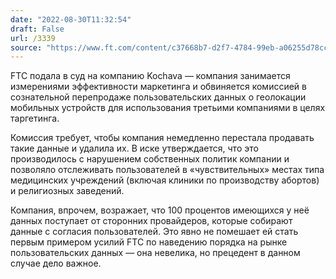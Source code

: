 ```yaml
---
date: "2022-08-30T11:32:54"
draft: False
url: /3339
source: "https://www.ft.com/content/c37668b7-d2f7-4784-99eb-a06255d78cc8"
---
```


FTC подала в суд на компанию Kochava — компания занимается измерениями эффективности маркетинга и обвиняется комиссией в сознательной перепродаже пользовательских данных о геолокации мобильных устройств для использования третьими компаниями в целях таргетинга. 

Комиссия требует, чтобы компания немедленно перестала продавать такие данные и удалила их. В иске утверждается, что это производилось с нарушением собственных политик компании и позволяло отслеживать пользователей в «чувствительных» местах типа медицинских учреждений (включая клиники по производству абортов) и религиозных заведений.

Компания, впрочем, возражает, что 100 процентов имеющихся у неё данных поступает от сторонних провайдеров, которые собирают данные с согласия пользователей. Это явно не помешает ей стать первым примером усилий FTC по наведению порядка на рынке пользовательских данных — она невелика, но прецедент в данном случае дело важное.
